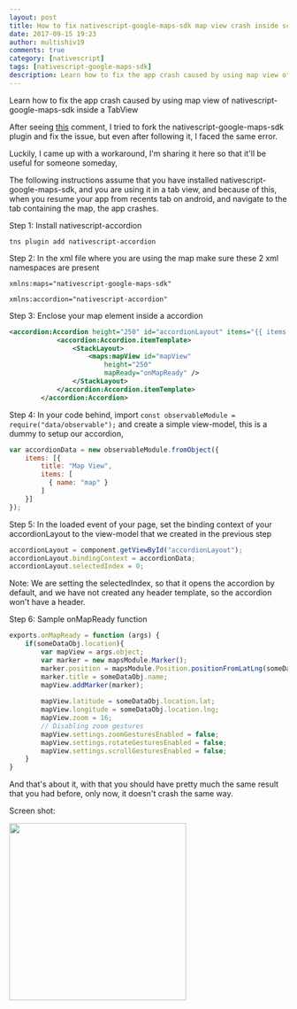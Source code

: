 ```yaml
---
layout: post
title: How to fix nativescript-google-maps-sdk map view crash inside scroll view
date: 2017-09-15 19:23
author: multishiv19
comments: true
category: [nativescript]
tags: [nativescript-google-maps-sdk]
description: Learn how to fix the app crash caused by using map view of nativescript-google-maps-sdk inside a TabView
---
```


Learn how to fix the app crash caused by using map view of nativescript-google-maps-sdk inside a TabView

After seeing <a href="https://github.com/NativeScript/NativeScript/issues/3960#issuecomment-324662048" target="_blank">this</a> comment, I tried to fork the nativescript-google-maps-sdk plugin and fix the issue, but even after following it, I faced the same error.

Luckily, I came up with a workaround, I'm sharing it here so that it'll be useful for someone someday,

The following instructions assume that you have installed nativescript-google-maps-sdk,
and you are using it in a tab view, and because of this, when you resume your app from recents tab on android, and navigate to the tab containing the map, the app crashes.

Step 1: Install nativescript-accordion

`tns plugin add nativescript-accordion`

Step 2: In the xml file where you are using the map make sure these 2 xml namespaces are present

`xmlns:maps="nativescript-google-maps-sdk"`

`xmlns:accordion="nativescript-accordion"`

Step 3: Enclose your map element inside a accordion

```xml
<accordion:Accordion height="250" id="accordionLayout" items="{{ items }}">
            <accordion:Accordion.itemTemplate>
                <StackLayout>
                    <maps:mapView id="mapView"
                        height="250"
                        mapReady="onMapReady" />
                </StackLayout>
            </accordion:Accordion.itemTemplate>
        </accordion:Accordion>
```

Step 4: In your code behind, import `const observableModule = require("data/observable");`
and create a simple view-model, this is a dummy to setup our accordion,

```javascript
var accordionData = new observableModule.fromObject({
    items: [{
        title: "Map View",
        items: [
          { name: "map" }
        ]
    }]
});
```

Step 5: In the loaded event of your page, set the binding context of your accordionLayout to the view-model that we created in the previous step

```javascript
accordionLayout = component.getViewById("accordionLayout");
accordionLayout.bindingContext = accordionData;
accordionLayout.selectedIndex = 0;
```
Note: We are setting the selectedIndex, so that it opens the accordion by default, and we have not created any header template, so the accordion won't have a header.

Step 6: Sample onMapReady function

```javascript
exports.onMapReady = function (args) {
    if(someDataObj.location){
        var mapView = args.object;
        var marker = new mapsModule.Marker();
        marker.position = mapsModule.Position.positionFromLatLng(someDataObj.location.lat, someDataObj.location.lng);
        marker.title = someDataObj.name;
        mapView.addMarker(marker);
        
        mapView.latitude = someDataObj.location.lat;
        mapView.longitude = someDataObj.location.lng;
        mapView.zoom = 16;
        // Disabling zoom gestures
        mapView.settings.zoomGesturesEnabled = false;
        mapView.settings.rotateGesturesEnabled = false;
        mapView.settings.scrollGesturesEnabled = false;
    }
}
```

And that's about it, with that you should have pretty much the same result that you had before,
only now, it doesn't crash the same way.

Screen shot: 

<img src="https://user-images.githubusercontent.com/9407019/30485183-47c8926c-9a4a-11e7-9480-e6848f0cebfd.jpeg" height="320" >

